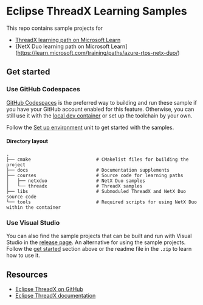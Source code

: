 # Eclipse ThreadX Learning Samples

This repo contains sample projects for

- [ThreadX learning path on Microsoft Learn](https://learn.microsoft.com/training/paths/azure-rtos-threadx/)
- {NetX Duo learning path on Microsoft Learn](https://learn.microsoft.com/training/paths/azure-rtos-netx-duo/)

## Get started

### Use GitHub Codespaces

[GitHub Codespaces](https://github.com/features/codespaces) is the preferred way to building and run these sample if you have your GitHub account enabled for this feature. Otherwise, you can still use it with the [local dev container](https://code.visualstudio.com/docs/remote/containers) or set up the toolchain by your own.

Follow the [Set up environment](https://learn.microsoft.com/training/modules/introduction-azure-rtos/2-set-up-environment) unit to get started with the samples.

#### Directory layout

    .
    ├── cmake                        # CMakelist files for building the project
    ├── docs                         # Documentation supplements
    ├── courses                      # Source code for learning paths
    │   ├── netxduo                  # NetX Duo samples
    │   └── threadx                  # ThreadX samples
    ├── libs                         # Submoduled ThreadX and NetX Duo source code
    └── tools                        # Required scripts for using NetX Duo within the container

### Use Visual Studio

You can also find the sample projects that can be built and run with Visual Studio in the [release page](https://github.com/eclipse-threadx/threadx-learn-samples/releases/tag/vs). An alternative for using the sample projects. Follow the [get started](#get-started) section above or the readme file in the `.zip` to learn how to use it.

## Resources

- [Eclipse ThreadX on GitHub](https://github.com/eclipse-threadx)
- [Eclipse ThreadX documentation](https://github.com/eclipse-threadx/rtos-docs/)

